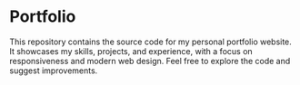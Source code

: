 # Portfolio
This repository contains the source code for my personal portfolio website. It showcases my skills, projects, and experience, with a focus on responsiveness and modern web design. Feel free to explore the code and suggest improvements.
